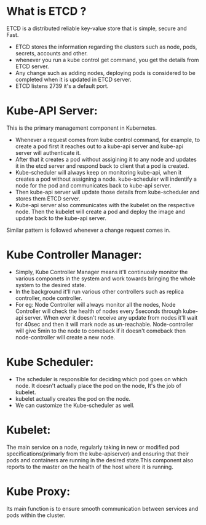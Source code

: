 # What is ETCD ?

ETCD is a distributed reliable key-value store that is simple, secure and Fast.

- ETCD stores the information regarding the clusters such as node, pods, secrets, accounts and other.
- whenever you run a kube control get command, you get the details from ETCD server.
- Any change such as adding nodes, deploying pods is considered to be completed when it is updated in ETCD server.
- ETCD listens 2739 it's a default port.

# Kube-API Server:

This is the primary management component in Kubernetes.

- Whenever a request comes from kube control command, for example, to create a pod first it reaches out to a kube-api server and kube-api server will authenticate it.
- After that it creates a pod without assigining it to any node and updates it in the etcd server and respond back to client that a pod is created.
- Kube-scheduler will always keep on monitoring kube-api, when it creates a pod without assigning a node. kube-scheduler will indentify a node for the pod and communicates back to kube-api server.
- Then kube-api server will update those details from kube-scheduler and stores them ETCD server.
- Kube-api server also communicates with the kubelet on the respective node. Then the kubelet will create a pod and deploy the image and update back to the kube-api server.

Similar pattern is followed whenever a change request comes in.

# Kube Controller Manager:

- Simply, Kube Controller Manager means it'll continuosly monitor the various componets in the system and work towards bringing the whole system to the desired state.
- In the background it'll run various other controllers such as replica controller, node controller.
- For eg: Node Controller will always monitor all the nodes, Node Controller will check the health of nodes every 5seconds through kube-api server. When ever it doesn't receive any update from nodes it'll wait for 40sec and then it will mark node as un-reachable. Node-controller will give 5min to the node to comeback if it doesn't comeback then node-controller will create a new node.

# Kube Scheduler:

- The scheduler is responsible for deciding which pod goes on which node. It doesn't actually place the pod on the node, It's the job of kubelet.
- kubelet actually creates the pod on the node.
- We can customize the Kube-scheduler as well.

# Kubelet:

The main service on a node, regularly taking in new or modified pod specifications(primarly from the kube-apiserver) and ensuring that their pods and containers are running in the desired state.This component also reports to the master on the health of the host where it is running.

# Kube Proxy:

Its main function is to ensure smooth communication between services and pods within the cluster.
